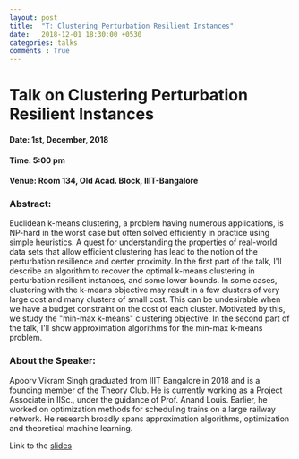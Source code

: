 ```yaml
---
layout: post
title:  "T: Clustering Perturbation Resilient Instances"
date:   2018-12-01 18:30:00 +0530
categories: talks
comments : True
---
```

# Talk on Clustering Perturbation Resilient Instances

#### Date: 1st, December, 2018

#### Time: 5:00 pm

#### Venue: Room 134, Old Acad. Block, IIIT-Bangalore

### Abstract:
Euclidean k-means clustering, a problem having numerous applications, is NP-hard in the worst case but often solved efficiently in practice using simple heuristics. A quest for understanding the properties of real-world data sets that allow efficient clustering has lead to the notion of the perturbation resilience and center proximity. In the first part of the talk, I'll describe an algorithm to recover the optimal k-means clustering in perturbation resilient instances, and some lower bounds.
In some cases, clustering with the k-means objective may result in a few clusters of very large cost and many clusters of small cost. This can be undesirable when we have a budget constraint on the cost of each cluster. Motivated by this, we study the "min-max k-means" clustering objective. In the second part of the talk, I'll show approximation algorithms for the min-max k-means problem.

### About the Speaker:
Apoorv Vikram Singh graduated from IIIT Bangalore in 2018 and is a founding member of the Theory Club. He is currently working as a Project Associate in IISc., under the guidance of Prof. Anand Louis. Earlier, he worked on optimization methods for scheduling trains on a large railway network. He research broadly spans approximation algorithms, optimization and theoretical machine learning.

Link to the [slides](/pdfs/clustering-apoorv.pdf)  
